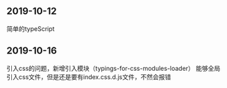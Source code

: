 ## 2019-10-12
简单的typeScript

## 2019-10-16
引入css的问题，新增引入模块（typings-for-css-modules-loader）
能够全局引入css文件，但是还是要有index.css.d.js文件，不然会报错